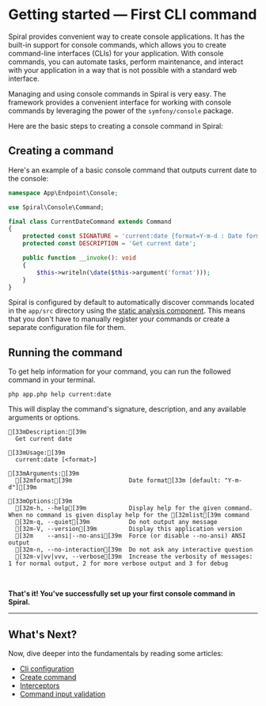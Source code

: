 # Getting started — First CLI command

Spiral provides convenient way to create console applications. It has the built-in support for console
commands, which allows you to create command-line interfaces (CLIs) for your application. With console commands, you can
automate tasks, perform maintenance, and interact with your application in a way that is not possible with a standard
web interface.

Managing and using console commands in Spiral is very easy. The framework provides a convenient interface
for working with console commands by leveraging the power of the `symfony/console` package.

Here are the basic steps to creating a console command in Spiral:

## Creating a command

Here's an example of a basic console command that outputs current date to the console:

```php app/src/App/Endpoint/Console/CurrentDateCommand.php
namespace App\Endpoint\Console;

use Spiral\Console\Command;

final class CurrentDateCommand extends Command
{
    protected const SIGNATURE = 'current:date {format=Y-m-d : Date format}';
    protected const DESCRIPTION = 'Get current date';

    public function __invoke(): void
    {
        $this->writeln(\date($this->argument('format')));
    }
}
```

Spiral is configured by default to automatically discover commands located in the `app/src` directory
using the [static analysis component](../advanced/tokenizer.md). This means that you don't have to manually register
your commands or create a separate configuration file for them.

## Running the command

To get help information for your command, you can run the followed command in your terminal.

```terminal
php app.php help current:date
```

This will display the command's signature, description, and any available arguments or options.

```output
[33mDescription:[39m
  Get current date

[33mUsage:[39m
  current:date [<format>]

[33mArguments:[39m
  [32mformat[39m                Date format[33m [default: "Y-m-d"][39m

[33mOptions:[39m
  [32m-h, --help[39m            Display help for the given command. When no command is given display help for the [32mlist[39m command
  [32m-q, --quiet[39m           Do not output any message
  [32m-V, --version[39m         Display this application version
  [32m    --ansi|--no-ansi[39m  Force (or disable --no-ansi) ANSI output
  [32m-n, --no-interaction[39m  Do not ask any interactive question
  [32m-v|vv|vvv, --verbose[39m  Increase the verbosity of messages: 1 for normal output, 2 for more verbose output and 3 for debug
```

<br>

**That's it! You've successfully set up your first console command in Spiral.**

<hr>

## What's Next?

Now, dive deeper into the fundamentals by reading some articles:

* [Cli configuration](../console/configuration.md)
* [Create command](../console/commands.md)
* [Interceptors](../console/interceptors.md)
* [Command input validation](../cookbook/console-validation.md)